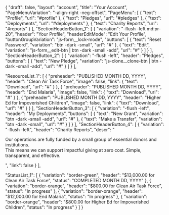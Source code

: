 {
  "draft": false,
  "layout": "account",
  "title": "Your Account",
  "PageMenuVariation": "-align-right -neg-offset",
  "PageMenu": [
    {
      "text": "Profile",
      "url": "#profile"
    },
    {
      "text": "Pledges",
      "url": "#pledges"
    },
    {
      "text": "Deployments",
      "url": "#deployments"
    },
    {
      "text": "Charity Reports",
      "url": "#reports"
    }
  ],
  "SectionHeaderButton_1": [
    {
      "variation": "-flush -left md:pr-20",
      "header": "Your Profile",
      "headerEditMode": "Edit Your Profile",
      "buttonGroupVariation": "js-form__lock-mode",
      "buttons": [
        {
          "text": "Reset Password",
          "variation": "btn -dark -small",
          "url": "#"
        },
        {
          "text": "Edit",
          "variation": "js-form__edit-btn | btn -dark -small -add",
          "url": "#"
        }
      ]
    }
  ],
  "SectionHeaderButton_2": [
    {
      "variation": "-flush -left",
      "header": "Pledges",
      "buttons": [
        {
          "text": "New Pledge",
          "variation": "js-clone__clone-btn | btn -dark -small -add",
          "url": "#"
        }
      ]
    }
  ],

  "ResourceList_1": [
    {
      "preheader": "PUBLISHED MONTH DD, YYYY",
      "header": "Clean Air Task Force",
      "image": false,
      "link": {
        "text": "Download",
        "url": "#"
      }
    },
    {
      "preheader": "PUBLISHED MONTH DD, YYYY",
      "header": "End Malaria",
      "image": false,
      "link": {
        "text": "Download",
        "url": "#"
      }
    },
    {
      "preheader": "PUBLISHED MONTH DD, YYYY",
      "header": "Higher Ed for Impoverished Children",
      "image": false,
      "link": {
        "text": "Download",
        "url": "#"
      }
    }
  ],
  "SectionHeaderButton_3": [
    {
      "variation": "-flush -left",
      "header": "My Deployments",
      "buttons": [
        {
          "text": "New Grant",
          "variation": "btn -dark -small -add",
          "url": "#"
        },
        {
          "text": "Make a Transfer",
          "variation": "btn -dark -small",
          "url": "#"
        }
      ]
    }
  ],
  "SectionHeaderButton_4": [
    {
      "variation": "-flush -left",
      "header": "Charity Reports",
      "descr": "<p>Our operations are fully funded by a small group of essential donors and institutions. <br>This means we can support impactful giving at zero cost. Simple, transparent, and effective.</p>",
      "link": false
    }
  ],

  "StatusList_1": [
    {
      "variation": "border-green",
      "header": "$13,000.00 for Clean Air Task Force",
      "status": "COMPLETED MONTH DD, YYYY"
    },
    {
      "variation": "border-orange",
      "header": "$800.00 for Clean Air Task Force",
      "status": "In progress"
    },
    {
      "variation": "border-orange",
      "header": "$12,000.00 for End Malaria",
      "status": "In progress"
    },
    {
      "variation": "border-orange",
      "header": "$800.00 for Higher Ed for Impoverished Children",
      "status": "In progress"
    }
  ]
}
